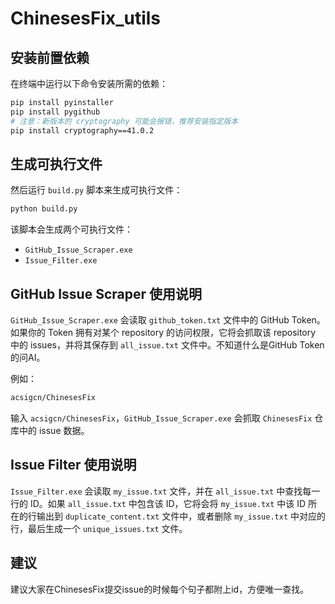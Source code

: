 # ChinesesFix_utils

## 安装前置依赖

在终端中运行以下命令安装所需的依赖：

```bash
pip install pyinstaller
pip install pygithub
# 注意：新版本的 cryptography 可能会报错，推荐安装指定版本
pip install cryptography==41.0.2
```

## 生成可执行文件

然后运行 `build.py` 脚本来生成可执行文件：

```bash
python build.py
```

该脚本会生成两个可执行文件：

- `GitHub_Issue_Scraper.exe`
- `Issue_Filter.exe`

## GitHub Issue Scraper 使用说明

`GitHub_Issue_Scraper.exe` 会读取 `github_token.txt` 文件中的 GitHub Token。如果你的 Token 拥有对某个 repository 的访问权限，它将会抓取该 repository 中的 issues，并将其保存到 `all_issue.txt` 文件中。不知道什么是GitHub Token的问AI。

例如：

```bash
acsigcn/ChinesesFix
```

输入 `acsigcn/ChinesesFix`，`GitHub_Issue_Scraper.exe` 会抓取 `ChinesesFix` 仓库中的 issue 数据。

## Issue Filter 使用说明

`Issue_Filter.exe` 会读取 `my_issue.txt` 文件，并在 `all_issue.txt` 中查找每一行的 ID。如果 `all_issue.txt` 中包含该 ID，它将会将 `my_issue.txt` 中该 ID 所在的行输出到 `duplicate_content.txt` 文件中，或者删除 `my_issue.txt` 中对应的行，最后生成一个 `unique_issues.txt` 文件。

## 建议
建议大家在ChinesesFix提交issue的时候每个句子都附上id，方便唯一查找。


